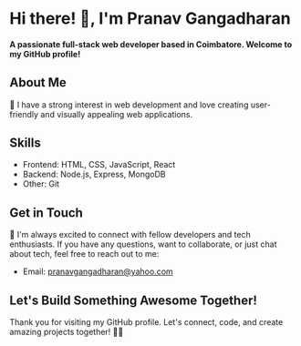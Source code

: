 
# Hi there! 👋, I'm Pranav Gangadharan

#### A passionate full-stack web developer based in Coimbatore. Welcome to my GitHub profile!

## About Me

🚀 I have a strong interest in web development and love creating user-friendly and visually appealing web applications.

## Skills

- Frontend: HTML, CSS, JavaScript, React
- Backend: Node.js, Express, MongoDB
- Other: Git

## Get in Touch

💬 I'm always excited to connect with fellow developers and tech enthusiasts. If you have any questions, want to collaborate, or just chat about tech, feel free to reach out to me:

- Email: pranavgangadharan@yahoo.com

## Let's Build Something Awesome Together!

Thank you for visiting my GitHub profile. Let's connect, code, and create amazing projects together! 🚀✨






